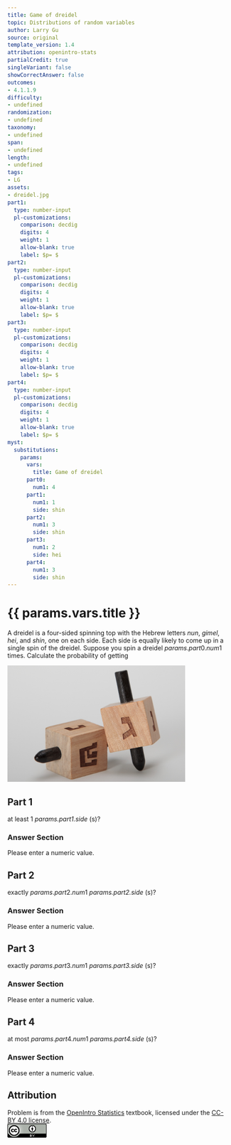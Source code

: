 ```yaml
---
title: Game of dreidel
topic: Distributions of random variables
author: Larry Gu
source: original
template_version: 1.4
attribution: openintro-stats
partialCredit: true
singleVariant: false
showCorrectAnswer: false
outcomes:
- 4.1.1.9
difficulty:
- undefined
randomization:
- undefined
taxonomy:
- undefined
span:
- undefined
length:
- undefined
tags:
- LG
assets:
- dreidel.jpg
part1:
  type: number-input
  pl-customizations:
    comparison: decdig
    digits: 4
    weight: 1
    allow-blank: true
    label: $p= $
part2:
  type: number-input
  pl-customizations:
    comparison: decdig
    digits: 4
    weight: 1
    allow-blank: true
    label: $p= $
part3:
  type: number-input
  pl-customizations:
    comparison: decdig
    digits: 4
    weight: 1
    allow-blank: true
    label: $p= $
part4:
  type: number-input
  pl-customizations:
    comparison: decdig
    digits: 4
    weight: 1
    allow-blank: true
    label: $p= $
myst:
  substitutions:
    params:
      vars:
        title: Game of dreidel
      part0:
        num1: 4
      part1:
        num1: 1
        side: shin
      part2:
        num1: 3
        side: shin
      part3:
        num1: 2
        side: hei
      part4:
        num1: 3
        side: shin
---
```

# {{ params.vars.title }}
A dreidel is a four-sided spinning top with the Hebrew letters $\textit{nun}$, $\textit{gimel}$, $\textit{hei}$, and $\textit{shin}$, one on each side. Each side is equally likely to come up in a single spin of the dreidel. Suppose you spin a dreidel ${{ params.part0.num1 }}$ times. Calculate the probability of getting

<img src="dreidel.jpg" width=400>

## Part 1

at least $1$ $\textit{ {{params.part1.side}} }$(s)?

### Answer Section

Please enter a numeric value.

## Part 2

exactly ${{ params.part2.num1 }}$ $\textit{ {{params.part2.side}} }$(s)?

### Answer Section

Please enter a numeric value.

## Part 3

exactly ${{ params.part3.num1 }}$ $\textit{ {{params.part3.side}} }$(s)?

### Answer Section

Please enter a numeric value.

## Part 4

at most ${{ params.part4.num1 }}$ $\textit{ {{params.part4.side}} }$(s)?

### Answer Section

Please enter a numeric value.

## Attribution

Problem is from the [OpenIntro Statistics](https://openintro.org/book/os/) textbook, licensed under the [CC-BY 4.0 license](https://creativecommons.org/licenses/by/4.0/).<br>![Image representing the Creative Commons 4.0 BY license.](https://raw.githubusercontent.com/firasm/bits/master/by.png)